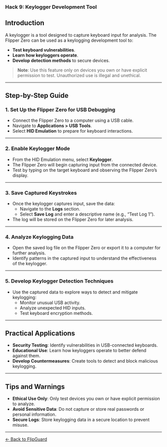 ### **Hack 9: Keylogger Development Tool**

## **Introduction**
A keylogger is a tool designed to capture keyboard input for analysis. The Flipper Zero can be used as a keylogging development tool to:
- **Test keyboard vulnerabilities**.
- **Learn how keyloggers operate**.
- **Develop detection methods** to secure devices.

> **Note**: Use this feature only on devices you own or have explicit permission to test. Unauthorized use is illegal and unethical.

---

## **Step-by-Step Guide**

### **1. Set Up the Flipper Zero for USB Debugging**
- Connect the Flipper Zero to a computer using a USB cable.
- Navigate to **Applications > USB Tools**.
- Select **HID Emulation** to prepare for keyboard interactions.

---

### **2. Enable Keylogger Mode**
- From the HID Emulation menu, select **Keylogger**.
- The Flipper Zero will begin capturing input from the connected device.
- Test by typing on the target keyboard and observing the Flipper Zero’s display.

---

### **3. Save Captured Keystrokes**
- Once the keylogger captures input, save the data:
  - Navigate to the **Logs** section.
  - Select **Save Log** and enter a descriptive name (e.g., “Test Log 1”).
- The log will be stored on the Flipper Zero for later analysis.

---

### **4. Analyze Keylogging Data**
- Open the saved log file on the Flipper Zero or export it to a computer for further analysis.
- Identify patterns in the captured input to understand the effectiveness of the keylogger.

---

### **5. Develop Keylogger Detection Techniques**
- Use the captured data to explore ways to detect and mitigate keylogging:
  - Monitor unusual USB activity.
  - Analyze unexpected HID inputs.
  - Test keyboard encryption methods.

---

## **Practical Applications**
- **Security Testing**: Identify vulnerabilities in USB-connected keyboards.
- **Educational Use**: Learn how keyloggers operate to better defend against them.
- **Develop Countermeasures**: Create tools to detect and block malicious keylogging.

---

## **Tips and Warnings**
- **Ethical Use Only**: Only test devices you own or have explicit permission to analyze.
- **Avoid Sensitive Data**: Do not capture or store real passwords or personal information.
- **Secure Logs**: Store keylogging data in a secure location to prevent misuse.

---

[← Back to FlipGuard](./README.md)
